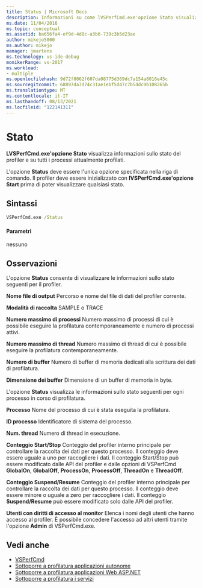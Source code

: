 ```yaml
---
title: Status | Microsoft Docs
description: Informazioni su come lVSPerfCmd.exe'opzione Stato visualizza informazioni sullo stato del profiler e su tutti i processi attualmente profilati.
ms.date: 11/04/2016
ms.topic: conceptual
ms.assetid: ba656fa4-ef9d-4d8c-a3b6-739c3b5d23ae
author: mikejo5000
ms.author: mikejo
manager: jmartens
ms.technology: vs-ide-debug
monikerRange: vs-2017
ms.workload:
- multiple
ms.openlocfilehash: 9d72f8062f607da08775d369dc7a154a8016e45c
ms.sourcegitcommit: 68897da7d74c31ae1ebf5d47c7b5ddc9b108265b
ms.translationtype: MT
ms.contentlocale: it-IT
ms.lasthandoff: 08/13/2021
ms.locfileid: "122141311"
---
```

# <a name="status"></a>Stato
 **LVSPerfCmd.exe'opzione Stato** visualizza informazioni sullo stato del profiler e su tutti i processi attualmente profilati.

 L'opzione **Status** deve essere l'unica opzione specificata nella riga di comando. Il profiler deve essere  inizializzato con **lVSPerfCmd.exe'opzione Start** prima di poter visualizzare qualsiasi stato.

## <a name="syntax"></a>Sintassi

```cmd
VSPerfCmd.exe /Status
```

#### <a name="parameters"></a>Parametri
 nessuno

## <a name="remarks"></a>Osservazioni
 L'opzione **Status** consente di visualizzare le informazioni sullo stato seguenti per il profiler.

 **Nome file di output** Percorso e nome del file di dati del profiler corrente.

 **Modalità di raccolta** SAMPLE o TRACE

 **Numero massimo di processi** Numero massimo di processi di cui è possibile eseguire la profilatura contemporaneamente e numero di processi attivi.

 **Numero massimo di thread** Numero massimo di thread di cui è possibile eseguire la profilatura contemporaneamente.

 **Numero di buffer** Numero di buffer di memoria dedicati alla scrittura dei dati di profilatura.

 **Dimensione dei buffer** Dimensione di un buffer di memoria in byte.

 L'opzione **Status** visualizza le informazioni sullo stato seguenti per ogni processo in corso di profilatura.

 **Processo** Nome del processo di cui è stata eseguita la profilatura.

 **ID processo** Identificatore di sistema del processo.

 **Num. thread** Numero di thread in esecuzione.

 **Conteggio Start/Stop** Conteggio del profiler interno principale per controllare la raccolta dei dati per questo processo. Il conteggio deve essere uguale a uno per raccogliere i dati. Il conteggio Start/Stop può essere modificato dalle API del profiler e dalle opzioni di VSPerfCmd **GlobalOn**, **GlobalOff**, **ProcessOn**, **ProcessOff**, **ThreadOn** e **ThreadOff**.

 **Conteggio Suspend/Resume** Conteggio del profiler interno principale per controllare la raccolta dei dati per questo processo. Il conteggio deve essere minore o uguale a zero per raccogliere i dati. Il conteggio **Suspend/Resume** può essere modificato solo dalle API del profiler.

 **Utenti con diritti di accesso al monitor** Elenca i nomi degli utenti che hanno accesso al profiler. È possibile concedere l'accesso ad altri utenti tramite l'opzione **Admin** di VSPerfCmd.exe.

## <a name="see-also"></a>Vedi anche
- [VSPerfCmd](../profiling/vsperfcmd.md)
- [Sottoporre a profilatura applicazioni autonome](../profiling/command-line-profiling-of-stand-alone-applications.md)
- [Sottoporre a profilatura applicazioni Web ASP.NET](../profiling/command-line-profiling-of-aspnet-web-applications.md)
- [Sottoporre a profilatura i servizi](../profiling/command-line-profiling-of-services.md)
